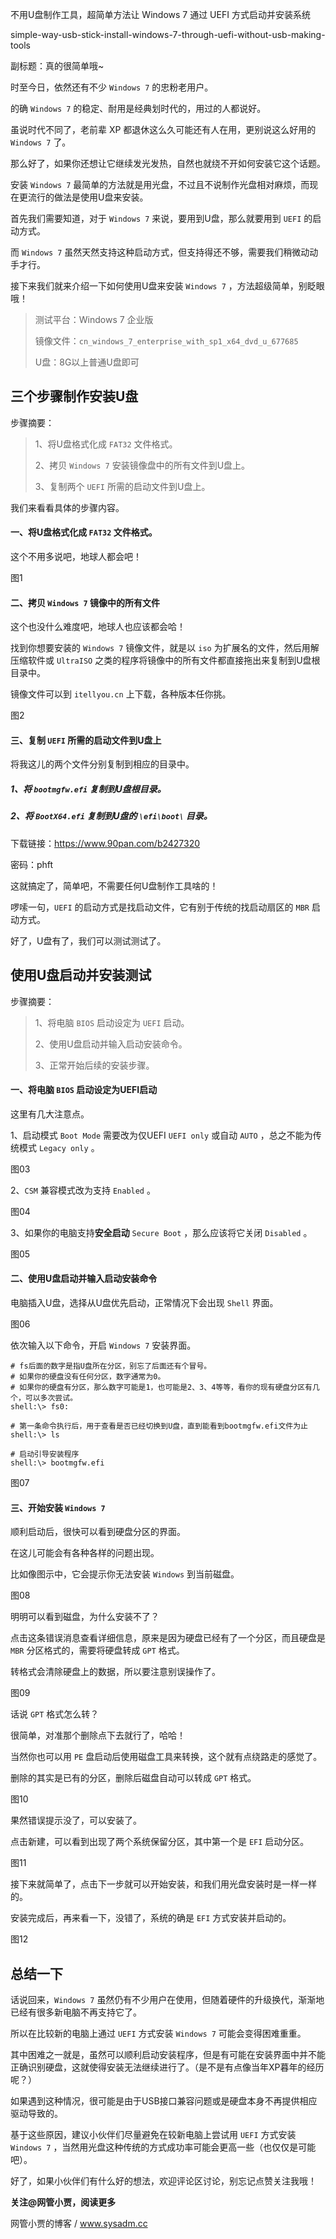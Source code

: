 不用U盘制作工具，超简单方法让 Windows 7 通过 UEFI 方式启动并安装系统

simple-way-usb-stick-install-windows-7-through-uefi-without-usb-making- tools

副标题：真的很简单哦~



时至今日，依然还有不少 `Windows 7` 的忠粉老用户。

的确 `Windows 7` 的稳定、耐用是经典划时代的，用过的人都说好。

虽说时代不同了，老前辈 XP 都退休这么久可能还有人在用，更别说这么好用的 `Windows 7` 了。

那么好了，如果你还想让它继续发光发热，自然也就绕不开如何安装它这个话题。



安装 `Windows 7` 最简单的方法就是用光盘，不过且不说制作光盘相对麻烦，而现在更流行的做法是使用U盘来安装。

首先我们需要知道，对于 `Windows 7` 来说，要用到U盘，那么就要用到 `UEFI` 的启动方式。

而 `Windows 7` 虽然天然支持这种启动方式，但支持得还不够，需要我们稍微动动手才行。

接下来我们就来介绍一下如何使用U盘来安装 `Windows 7` ，方法超级简单，别眨眼哦！



> 测试平台：Windows 7 企业版
>
> 镜像文件：`cn_windows_7_enterprise_with_sp1_x64_dvd_u_677685`
>
> U盘：8G以上普通U盘即可





## 三个步骤制作安装U盘



步骤摘要：

> 1、将U盘格式化成 `FAT32` 文件格式。
>
> 2、拷贝 `Windows 7` 安装镜像盘中的所有文件到U盘上。
>
> 3、复制两个 `UEFI` 所需的启动文件到U盘上。



我们来看看具体的步骤内容。



#### 一、将U盘格式化成 `FAT32` 文件格式。

这个不用多说吧，地球人都会吧！

图1



#### 二、拷贝 `Windows 7` 镜像中的所有文件

这个也没什么难度吧，地球人也应该都会哈！

找到你想要安装的 `Windows 7` 镜像文件，就是以 `iso` 为扩展名的文件，然后用解压缩软件或 `UltraISO` 之类的程序将镜像中的所有文件都直接拖出来复制到U盘根目录中。

镜像文件可以到 `itellyou.cn` 上下载，各种版本任你挑。

图2



#### 三、复制 `UEFI` 所需的启动文件到U盘上

将我这儿的两个文件分别复制到相应的目录中。



##### 1、将 `bootmgfw.efi` 复制到U盘根目录。

##### 2、将 `BootX64.efi` 复制到U盘的 `\efi\boot\` 目录。



下载链接：https://www.90pan.com/b2427320

密码：phft



这就搞定了，简单吧，不需要任何U盘制作工具啥的！

啰嗦一句，`UEFI` 的启动方式是找启动文件，它有别于传统的找启动扇区的 `MBR` 启动方式。

好了，U盘有了，我们可以测试测试了。





## 使用U盘启动并安装测试



步骤摘要：

> 1、将电脑 `BIOS` 启动设定为 `UEFI` 启动。
>
> 2、使用U盘启动并输入启动安装命令。
>
> 3、正常开始后续的安装步骤。



#### 一、将电脑 `BIOS` 启动设定为UEFI启动

这里有几大注意点。

1、启动模式 `Boot Mode` 需要改为仅UEFI `UEFI only` 或自动 `AUTO` ，总之不能为传统模式 `Legacy only` 。

图03



2、`CSM` 兼容模式改为支持 `Enabled` 。

图04



3、如果你的电脑支持**安全启动** `Secure Boot` ，那么应该将它关闭 `Disabled` 。

图05



#### 二、使用U盘启动并输入启动安装命令

电脑插入U盘，选择从U盘优先启动，正常情况下会出现 `Shell` 界面。

图06



依次输入以下命令，开启 `Windows 7` 安装界面。

```
# fs后面的数字是指U盘所在分区，别忘了后面还有个冒号。
# 如果你的硬盘没有任何分区，数字通常为0。
# 如果你的硬盘有分区，那么数字可能是1，也可能是2、3、4等等，看你的现有硬盘分区有几个，可以多次尝试。
shell:\> fs0:

# 第一条命令执行后，用于查看是否已经切换到U盘，直到能看到bootmgfw.efi文件为止
shell:\> ls

# 启动引导安装程序
shell:\> bootmgfw.efi
```

图07



#### 三、开始安装 `Windows 7`

顺利启动后，很快可以看到硬盘分区的界面。

在这儿可能会有各种各样的问题出现。

比如像图示中，它会提示你无法安装 `Windows` 到当前磁盘。

图08



明明可以看到磁盘，为什么安装不了？

点击这条错误消息查看详细信息，原来是因为硬盘已经有了一个分区，而且硬盘是 `MBR` 分区格式的，需要将硬盘转成 `GPT` 格式。

转格式会清除硬盘上的数据，所以要注意别误操作了。

图09



话说 `GPT` 格式怎么转？

很简单，对准那个删除点下去就行了，哈哈！

当然你也可以用 `PE` 盘启动后使用磁盘工具来转换，这个就有点绕路走的感觉了。

删除的其实是已有的分区，删除后磁盘自动可以转成 `GPT` 格式。

图10



果然错误提示没了，可以安装了。

点击新建，可以看到出现了两个系统保留分区，其中第一个是 `EFI` 启动分区。

图11



接下来就简单了，点击下一步就可以开始安装，和我们用光盘安装时是一样一样的。

安装完成后，再来看一下，没错了，系统的确是 `EFI` 方式安装并启动的。

图12





## 总结一下

话说回来，`Windows 7` 虽然仍有不少用户在使用，但随着硬件的升级换代，渐渐地已经有很多新电脑不再支持它了。

所以在比较新的电脑上通过 `UEFI` 方式安装 `Windows 7` 可能会变得困难重重。

其中困难之一就是，虽然可以顺利启动安装程序，但是有可能在安装界面中并不能正确识别硬盘，这就使得安装无法继续进行了。（是不是有点像当年XP暮年的经历呢？）

如果遇到这种情况，很可能是由于USB接口兼容问题或是硬盘本身不再提供相应驱动导致的。

基于这些原因，建议小伙伴们尽量避免在较新电脑上尝试用 `UEFI` 方式安装 `Windows 7` ，当然用光盘这种传统的方式成功率可能会更高一些（也仅仅是可能吧）。

好了，如果小伙伴们有什么好的想法，欢迎评论区讨论，别忘记点赞关注我哦！



**关注@网管小贾，阅读更多**

网管小贾的博客 / www.sysadm.cc